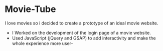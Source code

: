 # Movie-Tube
I love movies so i decided to create a prototype of an ideal movie website.

  * I Worked on the development of the login page of a movie website.
  * Used JavaScript (jQuery and GSAP) to add interactivity and make the whole experience more user-
